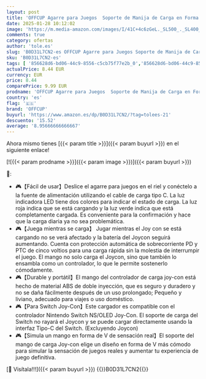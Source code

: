 ```yaml
---
layout: post
title: 'OFFCUP Agarre para Juegos  Soporte de Manija de Carga en Forma de V  Joy-Con Charger Grip Handle Cómodo con Indicadores de Batería  para Nintendo Switch  NS/OLED  Joy-Con  Negro '
date: 2025-01-28 10:12:02
image: 'https://m.media-amazon.com/images/I/41C+4c6zGeL._SL500_._SL400_.jpg'
comments: true
category: ofertas
author: 'tole.es'
slug: 'B0D31L7CN2-es OFFCUP Agarre para Juegos Soporte de Manija de Carga en...'
sku: 'B0D31L7CN2-es'
tags: [ '856628d6-bd06-44c9-8556-c5cb75f77e2b_0','856628d6-bd06-44c9-8556-c5cb75f77e2b_3701','856628d6-bd06-44c9-8556-c5cb75f77e2b_8201','Accesorios','Accesorios para Nintendo Switch','Accesorios para PS4, Xbox One y Nintendo Switch','Arborist Merchandising Root','Baterías y cargadores para Nintendo Switch','Cargadores para Nintendo Switch','Hardware y juegos para Nintendo Switch','Self Service','Special Features Stores','Videojuegos','nintendo','offcup','🇪🇸', ]
actualPrice: 8.44 EUR
currency: EUR
price: 8.44
comparePrice: 9.99 EUR
prodname: 'OFFCUP Agarre para Juegos  Soporte de Manija de Carga en Forma de V  Joy-Con Charger Grip Handle Cómodo con Indicadores de Batería  para Nintendo Switch  NS/OLED  Joy-Con  Negro '
country: 'es'
flag: '🇪🇸'
brand: 'OFFCUP'
buyurl: 'https://www.amazon.es/dp/B0D31L7CN2/?tag=tolees-21'
descuento: '15.52'
average: '8.95666666666667'
---
```


Ahora mismo tienes [{{< param title >}}]({{< param buyurl >}}) en el siguiente enlace!

[![{{< param prodname >}}]({{< param image >}})]({{< param buyurl >}})

🔎:

- 🎮【Fácil de usar】Deslice el agarre para juegos en el riel y conéctelo a la fuente de alimentación utilizando el cable de carga tipo C. La luz indicadora LED tiene dos colores para indicar el estado de carga. La luz roja indica que se está cargando y la luz verde indica que está completamente cargada. Es conveniente para la confirmación y hace que la carga diaria ya no sea problemática.
- 🎮【Juega mientras se carga】 Jugar mientras el Joy con se está cargando no se verá afectado y la batería del Joycon seguirá aumentando. Cuenta con protección automática de sobrecorriente PD y PTC de cinco voltios para una carga rápida sin la molestia de interrumpir el juego. El mango no solo carga el Joycon, sino que también lo ensambla como un controlador, lo que le permite sostenerlo cómodamente.
- 🎮【Durable y portátil】El mango del controlador de carga joy-con está hecho de material ABS de doble inyección, que es seguro y duradero y no se daña fácilmente después de un uso prolongado; Pequeño y liviano, adecuado para viajes o uso doméstico.
- 🎮【Para Switch Joy-Con】Este cargador es compatible con el controlador Nintendo Switch NS/OLED Joy-Con. El soporte de carga del Switch no rayará el Joycon y se puede cargar directamente usando la interfaz Tipo-C del Switch. (Excluyendo Joycon)
- 🎮【Simula un mango en forma de V de sensación real】El soporte del mango de carga Joy-con elige un diseño en forma de V más cómodo para simular la sensación de juegos reales y aumentar tu experiencia de juego definitiva.

[🛒 Visítala!!!]({{< param buyurl >}})
{{<world>}}B0D31L7CN2{{</world>}}
